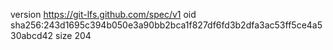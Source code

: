 version https://git-lfs.github.com/spec/v1
oid sha256:243d1695c394b050e3a90bb2bca1f827df6fd3b2dfa3ac53ff5ce4a530abcd42
size 204

